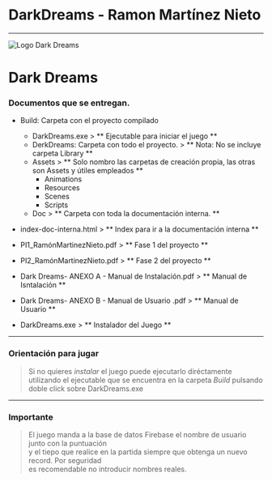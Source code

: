# DarkDreams - Ramon Martínez Nieto
---

![Logo Dark Dreams](https://ibb.co/WyFGGY2)

# Dark Dreams

### Documentos que se entregan.

+ Build: Carpeta con el proyecto compilado
	- DarkDreams.exe 								> ** Ejecutable para iniciar el juego **
	+ DerkDreams: Carpeta con todo el proyecto. 	> ** Nota: No se incluye carpeta Library  **
	- Assets 										> ** Solo nombro las carpetas de creación propia, las otras son Assets y útiles empleados **	
		- Animations								
		- Resources
		- Scenes
		- Scripts
	- Doc											> ** Carpeta con toda la documentación interna. **
		
+ index-doc-interna.html 							> ** Index para ir a la documentación interna **
+ PI1_RamónMartinezNieto.pdf 						> ** Fase 1 del proyecto **
+ PI2_RamónMartinezNieto.pdf						> ** Fase 2 del proyecto **
+ Dark Dreams- ANEXO A - Manual de Instalación.pdf	> ** Manual de Isntalación **
+ Dark Dreams- ANEXO B - Manual de Usuario .pdf 	> ** Manual de Usuario **
+ DarkDreams.exe									> ** Instalador del Juego ** 

---

### Orientación para jugar
> Si no quieres *instalar* el juego puede ejecutarlo diréctamente utilizando el ejecutable 
 que se encuentra en la carpeta *Build* pulsando doble click sobre DarkDreams.exe 

---

### **Importante**
> El juego manda a la base de datos Firebase el nombre de usuario junto con la puntuación  
 y el tiepo que realice en la partida siempre que obtenga un nuevo record. Por seguridad  
 es recomendable no introducir nombres reales.  